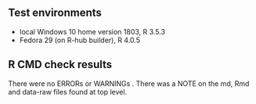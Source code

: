 ## Test environments
* local Windows 10 home version 1803, R 3.5.3
* Fedora 29 (on R-hub builder), R 4.0.5

## R CMD check results
There were no ERRORs or WARNINGs .
There was a NOTE on the md, Rmd and data-raw files found at top level.

